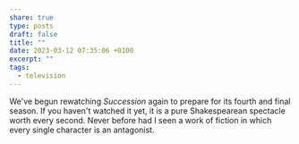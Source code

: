 ```yaml
---
share: true
type: posts
draft: false
title: ""
date: 2023-03-12 07:35:06 +0100
excerpt: ""
tags:
  - television
---
```


We've begun rewatching _Succession_ again to prepare for its fourth and final season. If you haven't watched it yet, it is a pure Shakespearean spectacle worth every second. Never before had I seen a work of fiction in which every single character is an antagonist.
